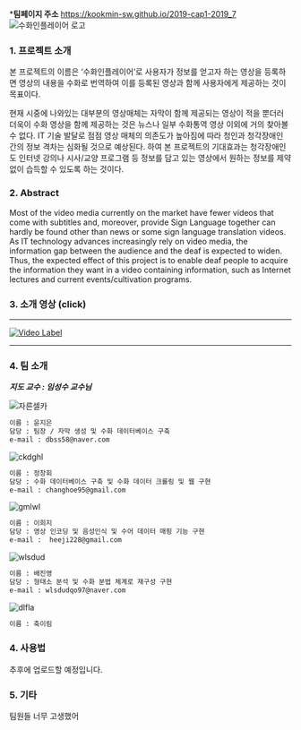 
***팀페이지 주소** https://kookmin-sw.github.io/2019-cap1-2019_7
![수화인플레이어 로고](https://user-images.githubusercontent.com/31851634/58369567-493a5800-7f37-11e9-8a15-f2321adcb71b.png)
### 1. 프로젝트 소개

 본 프로젝트의 이름은 ‘수화인플레이어’로 사용자가 정보를 얻고자 하는 영상을 등록하면 영상의 내용을 수화로 번역하여 이를 등록된 영상과 함께 사용자에게 제공하는 것이 목표이다. 

 현재 시중에 나와있는 대부분의 영상매체는 자막이 함께 제공되는 영상이 적을 뿐더러 더욱이 수화 영상을 함께 제공하는 것은 뉴스나 일부 수화통역 영상 이외에 거의 찾아볼 수 없다. IT 기술 발달로 점점 영상 매체의 의존도가 높아짐에 따라 청인과 청각장애인 간의 정보 격차는 심화될 것으로 예상된다. 하여 본 프로젝트의 기대효과는 청각장애인도 인터넷 강의나 시사/교양 프로그램 등 정보를 담고 있는 영상에서 원하는 정보를 제약없이 습득할 수 있도록 하는 것이다.


### 2. Abstract
  Most of the video media currently on the market have fewer videos that come with subtitles and, moreover, provide Sign Language together can hardly be found other than news or some sign language translation videos. As IT technology advances increasingly rely on video media, the information gap between the audience and the deaf is expected to widen. Thus, the expected effect of this project is to enable deaf people to acquire the information they want in a video containing information, such as Internet lectures and current events/cultivation programs.


### 3. 소개 영상 (click)
------------------------------------------------------------------------------------------------------------------------
[![Video Label](https://user-images.githubusercontent.com/26623557/54408019-99b95c00-4723-11e9-851f-37f60e320f69.png)](https://youtu.be/huAAx2-kwS0)

------------------------------------------------------------------------------------------------------------------------

### 4. 팀 소개

**_지도 교수 : 임성수 교수님_**

![자른셀카](https://user-images.githubusercontent.com/31851599/54383052-8d59e280-46d4-11e9-84d5-777c9ed3a0fe.png)
```markdown
이름 : 윤지은
담당 : 팀장 / 자막 생성 및 수화 데이터베이스 구축
e-mail : dbss58@naver.com
```

![ckdghl](https://user-images.githubusercontent.com/31851599/54386304-fd1f9b80-46db-11e9-9f06-2e828f32dbac.PNG)
```markdown
이름 : 정창회
담당 : 수화 데이터베이스 구축 및 수화 데이터 크롤링 및 웹 구현
e-mail : changhoe95@gmail.com
```

![gmlwl](https://user-images.githubusercontent.com/31851599/54386338-10326b80-46dc-11e9-9c87-656c4a2f94e9.PNG)
```markdown
이름 : 이희지
담당 : 영상 인코딩 및 음성인식 및 수어 데이터 매핑 기능 구현
e-mail :  heeji228@gmail.com
```

![wlsdud](https://user-images.githubusercontent.com/31851599/54386417-3c4dec80-46dc-11e9-835f-4d237aee4ba4.PNG)
```markdown
이름 : 배진영
담당 : 형태소 분석 및 수화 분법 체계로 재구성 구현
e-mail : wlsdudqo97@naver.com
```

![dlfla](https://user-images.githubusercontent.com/31851599/54386439-4c65cc00-46dc-11e9-8652-58dd7aca4c1c.PNG)
```markdown
이름 : 축이림
```

### 4. 사용법

추후에 업로드할 예정입니다.

### 5. 기타

팀원들 너무 고생했어

